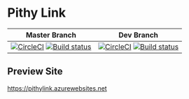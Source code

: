 # Pithy Link

Master Branch | Dev Branch
------ | ---
[![CircleCI](https://circleci.com/gh/parithon/PithyLink/tree/master.svg?style=svg)](https://circleci.com/gh/parithon/PithyLink/tree/master) [![Build status](https://ci.appveyor.com/api/projects/status/1tmsy9uh41f1d1ml?svg=true)](https://ci.appveyor.com/project/parithon/pithylink) | [![CircleCI](https://circleci.com/gh/parithon/PithyLink/tree/dev.svg?style=svg)](https://circleci.com/gh/parithon/PithyLink/tree/dev) [![Build status](https://ci.appveyor.com/api/projects/status/1tmsy9uh41f1d1ml/branch/dev?svg=true)](https://ci.appveyor.com/project/parithon/pithylink/branch/dev)


## Preview Site

https://pithylink.azurewebsites.net
